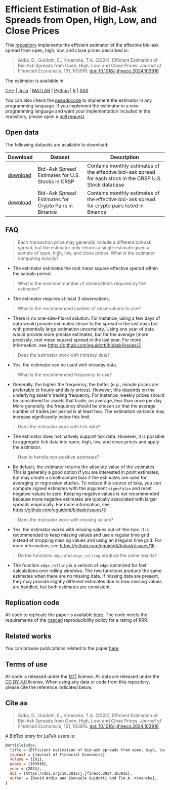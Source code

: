 # Efficient Estimation of Bid-Ask Spreads from Open, High, Low, and Close Prices

This [repository](https://github.com/eguidotti/bidask/) implements the efficient estimator of the effective bid-ask spread from open, high, low, and close prices described in:

> Ardia, D., Guidotti, E., Kroencke, T.A. (2024). Efficient Estimation of Bid-Ask Spreads from Open, High, Low, and Close Prices. *Journal of Financial Economics*, 161, 103916. [doi: 10.1016/j.jfineco.2024.103916](https://doi.org/10.1016/j.jfineco.2024.103916)

The estimator is available in:

[C++](https://github.com/eguidotti/bidask/tree/main/c++) | [Julia](https://github.com/eguidotti/bidask/tree/main/julia) | [MATLAB](https://github.com/eguidotti/bidask/tree/main/matlab) | [Python](https://github.com/eguidotti/bidask/tree/main/python) | [R](https://github.com/eguidotti/bidask/tree/main/r) | [SAS](https://github.com/eguidotti/bidask/tree/main/sas)

You can also check the [pseudocode](https://github.com/eguidotti/bidask/tree/main/pseudocode) to implement the estimator in any programming language. If you implement the estimator in a new programming language and want your implementation included in the repository, please open a [pull request](https://github.com/eguidotti/bidask/pulls).

## Open data

The following datasets are available to download:

| Download                                       | Dataset                                              | Description                                                  |
| ---------------------------------------------- | ---------------------------------------------------- | ------------------------------------------------------------ |
| [download](https://doi.org/10.7910/DVN/YAY4H6) | Bid-Ask Spread Estimates for U.S. Stocks in CRSP     | Contains monthly estimates of the effective bid-ask spread for each stock in the CRSP U.S. Stock database |
| [download](https://doi.org/10.7910/DVN/9AVA2B) | Bid-Ask Spread Estimates for Crypto Pairs in Binance | Contains monthly estimates of the effective bid-ask spread for crypto pairs listed in Binance |

## FAQ 

> Each transaction price may generally include a different bid-ask spread, but the estimator only returns a single estimate given a sample of open, high, low, and close prices. What is the estimator computing exactly?

- The estimator estimates the root mean square effective sperad within the sample period.

> What is the minimum number of observations required by the estimator?

- The estimator requires at least 3 observations.

> What is the recommended number of observations to use? 

- There is no one-size-fits-all solution.  For instance, using a few days of data would provide estimates closer to the spread in the last days but with potentially large estimation uncertainty. Using one year of data would provide more precise estimates, but for the average (more precisely, root mean square) spread in the last year. For more information, see https://github.com/eguidotti/bidask/issues/2

> Does the estimator work with intraday data?

- Yes, the estimator can be used with intraday data. 

> What is the recommended frequency to use? 

- Generally, the higher the frequency, the better (e.g., minute prices are preferable to hourly and daily prices). However, this depends on the underlying asset's trading frequency. For instance, weekly prices should be considered for assets that trade, on average, less than once per day. More generally, the frequency should be chosen so that the average number of trades per period is at least two. The estimation variance may increase significantly below this limit. 

> Does the estimator work with tick data?

- The estimator does not natively support tick data. However, it is possible to aggregate tick data into open, high, low, and close prices and apply the estimator.

> How to handle non-positive estimates?

- By default, the estimator returns the absolute value of the estimates. This is generally a good option if you are interested in point estimates, but may create a small-sample bias if the estimates are used for averaging or regression studies. To reduce this source of bias, you can compute signed estimates with the argument `sign=False` and reset negative values to zero. Keeping negative values is not recommended because more negative estimates are typically associated with larger spreads empirically. For more information, see https://github.com/eguidotti/bidask/issues/3

> Does the estimator work with missing values?

- Yes, the estimator works with missing values out-of-the-box. It is recommended to keep missing values and use a regular time grid instead of dropping missing values and using an irregular time grid. For more information, see https://github.com/eguidotti/bidask/issues/16

> Do the functions `edge` and `edge_rolling` produce the same results?

- The function `edge_rolling` is a version of `edge` optimized for fast calculations over rolling windows. The two functions produce the same estimates when there are no missing data. If missing data are present, they may provide slightly different estimates due to how missing values are handled, but both estimates are consistent.

## Replication code

All code to replicate the paper is available [here](https://doi.org/10.7910/DVN/G8DPBM). The code meets the requirements of the [cascad](https://www.cascad.tech/certification/145-efficient-estimation-of-bid-ask-spreads-from-open-high-low-and-close-prices/) reproducibility policy for a rating of RRR.

## Related works

You can browse publications related to the paper [here](https://scholar.google.com/scholar?cites=2115798896240699437).

## Terms of use

All code is released under the [MIT](https://github.com/eguidotti/bidask?tab=MIT-1-ov-file#readme) license. All data are released under the [CC BY 4.0](http://creativecommons.org/licenses/by/4.0) license. When using any data or code from this repository, please cite the reference indicated below.

## Cite as

> Ardia, D., Guidotti, E., Kroencke, T.A. (2024). Efficient Estimation of Bid-Ask Spreads from Open, High, Low, and Close Prices. *Journal of Financial Economics*, 161, 103916. [doi: 10.1016/j.jfineco.2024.103916](https://doi.org/10.1016/j.jfineco.2024.103916)

A BibTex  entry for LaTeX users is:

```bibtex
@article{edge,
  title = {Efficient estimation of bid–ask spreads from open, high, low, and close prices},
  journal = {Journal of Financial Economics},
  volume = {161},
  pages = {103916},
  year = {2024},
  doi = {https://doi.org/10.1016/j.jfineco.2024.103916},
  author = {David Ardia and Emanuele Guidotti and Tim A. Kroencke},
}
```